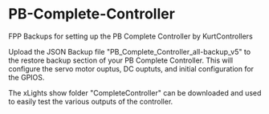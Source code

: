 # PB-Complete-Controller
FPP Backups for setting up the PB Complete Controller by KurtControllers

Upload the JSON Backup file "PB_Complete_Controller_all-backup_v5" to the restore backup section of your PB Complete Controller. This will configure the servo motor ouptus, DC ouptuts, and initial configuration for the GPIOS.

The xLights show folder "CompleteController" can be downloaded and used to easily test the various outputs of the controller.
